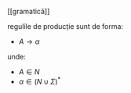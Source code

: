 [[gramatică]]

regulile de producție sunt de forma:
- $A\rightarrow\alpha$

unde:
- $A\in N$
- $\alpha\in(N\cup\Sigma)^*$
